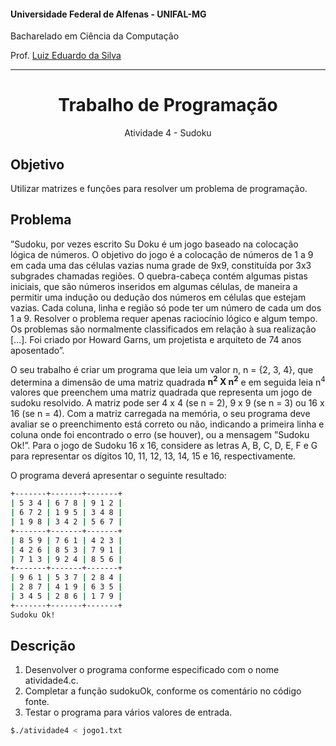 #### Universidade Federal de Alfenas - UNIFAL-MG
Bacharelado em Ciência da Computação

Prof. [Luiz Eduardo da Silva](https://github.com/luizedsilva)

<hr>
<div align="center">
<h1>Trabalho de Programação</h1>
    <p>Atividade 4 -  Sudoku</p>
</div>

## Objetivo
Utilizar matrizes e funções para resolver um problema de programação.

## Problema
”Sudoku, por vezes escrito Su Doku é um jogo baseado na colocação lógica de números. O
objetivo do jogo é a colocação de números de 1 a 9 em cada uma das células vazias numa grade de
9x9, constituída por 3x3 subgrades chamadas regiões. O quebra-cabeça contém algumas pistas
iniciais, que são números inseridos em algumas células, de maneira a permitir uma indução ou
dedução dos números em células que estejam vazias. Cada coluna, linha e região só pode ter
um número de cada um dos 1 a 9. Resolver o problema requer apenas raciocínio lógico e algum
tempo. Os problemas são normalmente classificados em relação à sua realização [...]. Foi criado
por Howard Garns, um projetista e arquiteto de 74 anos aposentado”.

O seu trabalho é criar um programa que leia um valor n, n = {2, 3, 4}, que determina a
dimensão de uma matriz quadrada <b>n<sup>2</sup> X n<sup>2</sup></b>
e em seguida leia n<sup>4</sup> valores que preenchem uma matriz quadrada que representa um jogo de sudoku resolvido. A matriz pode ser 4 x 4 (se n =
2), 9 x 9 (se n = 3) ou 16 x 16 (se n = 4). Com a matriz carregada na memória, o seu programa
deve avaliar se o preenchimento está correto ou não, indicando a primeira linha e coluna onde
foi encontrado o erro (se houver), ou a mensagem ”Sudoku Ok!”. Para o jogo de Sudoku 16 x 16, considere as letras A, B, C, D, E, F e G para representar os dígitos 10, 11, 12, 13, 14, 15 e
16, respectivamente.

O programa deverá apresentar o seguinte resultado:

```bash
+-------+-------+-------+
| 5 3 4 | 6 7 8 | 9 1 2 |
| 6 7 2 | 1 9 5 | 3 4 8 |
| 1 9 8 | 3 4 2 | 5 6 7 |
+-------+-------+-------+
| 8 5 9 | 7 6 1 | 4 2 3 |
| 4 2 6 | 8 5 3 | 7 9 1 |
| 7 1 3 | 9 2 4 | 8 5 6 |
+-------+-------+-------+
| 9 6 1 | 5 3 7 | 2 8 4 |
| 2 8 7 | 4 1 9 | 6 3 5 |
| 3 4 5 | 2 8 6 | 1 7 9 |
+-------+-------+-------+
Sudoku Ok!

```

## Descrição
1. Desenvolver o programa conforme especificado com o nome atividade4.c.
2. Completar a função sudokuOk, conforme os comentário no código fonte.
3. Testar o programa para vários valores de entrada.
```bash
$./atividade4 < jogo1.txt
```
